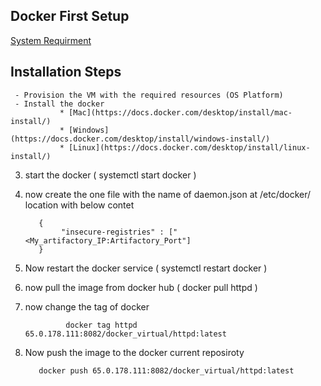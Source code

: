  ## Docker First Setup
 
 [System Requirment](https://docs.docker.com/get-docker/)

 ## Installation Steps
     - Provision the VM with the required resources (OS Platform)  
     - Install the docker 
               * [Mac](https://docs.docker.com/desktop/install/mac-install/)
               * [Windows](https://docs.docker.com/desktop/install/windows-install/)
               * [Linux](https://docs.docker.com/desktop/install/linux-install/)
 3. start the docker ( systemctl start docker )
 4. now create the one file with the name of daemon.json at /etc/docker/ location with below contet 
 
           {
                "insecure-registries" : ["<My_artifactory_IP:Artifactory_Port"]
           }
 5. Now restart the docker service ( systemctl restart docker )
 6. now pull the image from docker hub ( docker pull httpd )
 7. now change the tag of docker
  
                 docker tag httpd 65.0.178.111:8082/docker_virtual/httpd:latest
 8. Now push the image to the docker current reposiroty
    
	       docker push 65.0.178.111:8082/docker_virtual/httpd:latest
